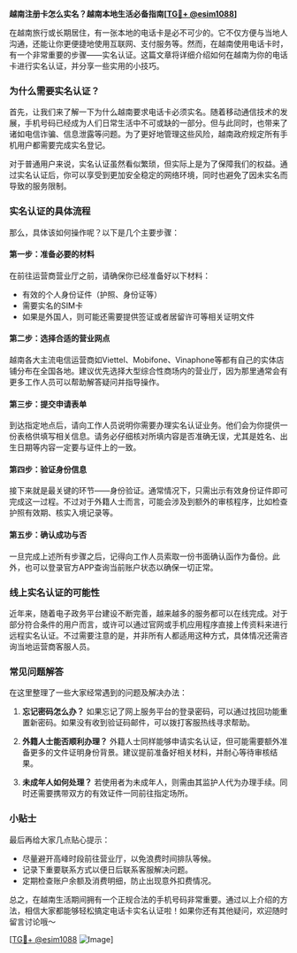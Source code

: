 **越南注册卡怎么实名？越南本地生活必备指南[[TG💪+ @esim1088](https://t.me/s/esim1088)]**

在越南旅行或长期居住，有一张本地的电话卡是必不可少的。它不仅方便与当地人沟通，还能让你更便捷地使用互联网、支付服务等。然而，在越南使用电话卡时，有一个非常重要的步骤——实名认证。这篇文章将详细介绍如何在越南为你的电话卡进行实名认证，并分享一些实用的小技巧。

### **为什么需要实名认证？**

首先，让我们来了解一下为什么越南要求电话卡必须实名。随着移动通信技术的发展，手机号码已经成为人们日常生活中不可或缺的一部分。但与此同时，也带来了诸如电信诈骗、信息泄露等问题。为了更好地管理这些风险，越南政府规定所有手机用户都需要完成实名登记。

对于普通用户来说，实名认证虽然看似繁琐，但实际上是为了保障我们的权益。通过实名认证后，你可以享受到更加安全稳定的网络环境，同时也避免了因未实名而导致的服务限制。

### **实名认证的具体流程**

那么，具体该如何操作呢？以下是几个主要步骤：

#### **第一步：准备必要的材料**
在前往运营商营业厅之前，请确保你已经准备好以下材料：
- 有效的个人身份证件（护照、身份证等）
- 需要实名的SIM卡
- 如果是外国人，则可能还需要提供签证或者居留许可等相关证明文件

#### **第二步：选择合适的营业网点**
越南各大主流电信运营商如Viettel、Mobifone、Vinaphone等都有自己的实体店铺分布在全国各地。建议优先选择大型综合性商场内的营业厅，因为那里通常会有更多工作人员可以帮助解答疑问并指导操作。

#### **第三步：提交申请表单**
到达指定地点后，请向工作人员说明你需要办理实名认证业务。他们会为你提供一份表格供填写相关信息。请务必仔细核对所填内容是否准确无误，尤其是姓名、出生日期等内容一定要与证件上的一致。

#### **第四步：验证身份信息**
接下来就是最关键的环节——身份验证。通常情况下，只需出示有效身份证件即可完成这一过程。不过对于外籍人士而言，可能会涉及到额外的审核程序，比如检查护照有效期、核实入境记录等。

#### **第五步：确认成功与否**
一旦完成上述所有步骤之后，记得向工作人员索取一份书面确认函作为备份。此外，也可以登录官方APP查询当前账户状态以确保一切正常。

### **线上实名认证的可能性**
近年来，随着电子政务平台建设不断完善，越来越多的服务都可以在线完成。对于部分符合条件的用户而言，或许可以通过官网或手机应用程序直接上传资料来进行远程实名认证。不过需要注意的是，并非所有人都适用这种方式，具体情况还需咨询当地运营商客服人员。

### **常见问题解答**
在这里整理了一些大家经常遇到的问题及解决办法：

1. **忘记密码怎么办？**
   如果忘记了网上服务平台的登录密码，可以通过找回功能重置新密码。如果没有收到验证码邮件，可以拨打客服热线寻求帮助。

2. **外籍人士能否顺利办理？**
   外籍人士同样能够申请实名认证，但可能需要额外准备更多的文件证明身份背景。建议提前准备好相关材料，并耐心等待审核结果。

3. **未成年人如何处理？**
   若使用者为未成年人，则需由其监护人代为办理手续。同时还需要携带双方的有效证件一同前往指定场所。

### **小贴士**
最后再给大家几点贴心提示：
- 尽量避开高峰时段前往营业厅，以免浪费时间排队等候。
- 记录下重要联系方式以便日后联系客服解决问题。
- 定期检查账户余额及消费明细，防止出现意外扣费情况。

总之，在越南生活期间拥有一个正规合法的手机号码非常重要。通过以上介绍的方法，相信大家都能够轻松搞定电话卡实名认证啦！如果你还有其他疑问，欢迎随时留言讨论哦～

[[TG💪+ @esim1088](https://t.me/s/esim1088) ![Image](https://i.postimg.cc/4NQfJmqS/Snipaste-2025-05-13-00-14-12.png)]